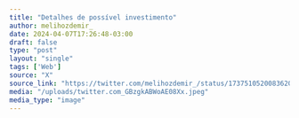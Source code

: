 ```yaml
---
title: "Detalhes de possível investimento"
author: melihozdemir_
date: 2024-04-07T17:26:48-03:00
draft: false
type: "post"
layout: "single"
tags: ['Web']
source: "X"
source_link: "https://twitter.com/melihozdemir_/status/1737510520083620025/photo/2"
media: "/uploads/twitter.com_GBzgkABWoAE08Xx.jpeg"
media_type: "image"
---
```


